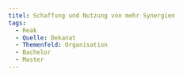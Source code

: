 ```yaml
---
titel: Schaffung und Nutzung von mehr Synergien
tags:
  - Reak
  - Quelle: Dekanat
  - Themenfeld: Organisation
  - Bachelor
  - Master
---
```

